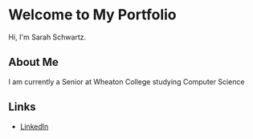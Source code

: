 # Welcome to My Portfolio
Hi, I'm Sarah Schwartz. <!-- Replace [Your Name] with your real name -->

## About Me
I am currently a Senior at Wheaton College studying Computer Science <!-- Replace with a short description about you -->

## Links
- [LinkedIn](https://www.linkedin.com/in/sarah-schwartz-6bb8a527b/) <!-- Replace with your LinkedIn link --> <!-- Replace with your Twitter link, if you want -->

